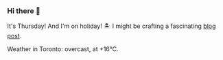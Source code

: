 ### Hi there :wave:

It's Thursday! And I'm on holiday! :desert_island: I might be crafting a fascinating [blog post](https://benjaminwuethrich.dev).

Weather in Toronto: overcast, at +16°C.
